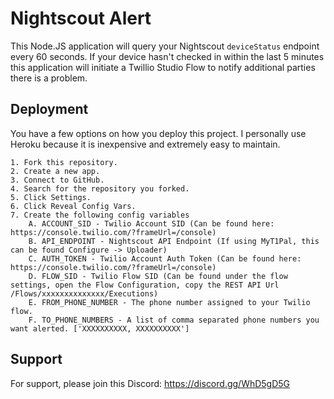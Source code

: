 
# Nightscout Alert

This Node.JS application will query your Nightscout `deviceStatus` endpoint every 60 seconds. If your device hasn't checked in within the last 5 minutes this application will initiate a Twillio Studio Flow to notify additional parties there is a problem. 
## Deployment

You have a few options on how you deploy this project. I personally use Heroku because it is inexpensive and extremely easy to maintain.

    1. Fork this repository.
    2. Create a new app.
    3. Connect to GitHub.
    4. Search for the repository you forked. 
    5. Click Settings.
    6. Click Reveal Config Vars.
    7. Create the following config variables
        A. ACCOUNT_SID - Twilio Account SID (Can be found here: https://console.twilio.com/?frameUrl=/console)
        B. API_ENDPOINT - Nightscout API Endpoint (If using MyT1Pal, this can be found Configure -> Uploader)
        C. AUTH_TOKEN - Twilio Account Auth Token (Can be found here: https://console.twilio.com/?frameUrl=/console)
        D. FLOW_SID - Twilio Flow SID (Can be found under the flow settings, open the Flow Configuration, copy the REST API Url /Flows/xxxxxxxxxxxxxx/Executions)
        E. FROM_PHONE_NUMBER - The phone number assigned to your Twilio flow.
        F. TO_PHONE_NUMBERS - A list of comma separated phone numbers you want alerted. ['XXXXXXXXXX, XXXXXXXXXX']
## Support

For support, please join this Discord: https://discord.gg/WhD5gD5G

